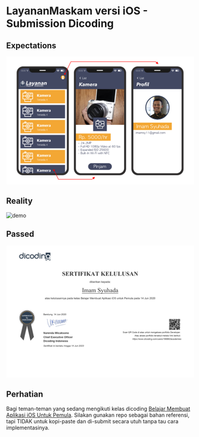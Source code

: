 # LayananMaskam versi iOS - Submission Dicoding

## Expectations
![mockup](wiki-images/mockup.png)

## Reality
![demo](wiki-images/demo.gif)

## Passed
![ceritificate](wiki-images/sertifikat_course_171_166890_140620105842.jpg)

## Perhatian
Bagi teman-teman yang sedang mengikuti kelas dicoding [Belajar Membuat Aplikasi iOS Untuk Pemula](https://www.dicoding.com/academies/171). Silakan gunakan repo sebagai bahan referensi, tapi TIDAK untuk kopi-paste dan di-submit secara utuh tanpa tau cara implementasinya.

